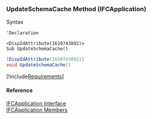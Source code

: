 ﻿### UpdateSchemaCache Method (IFCApplication)

Syntax

```vbnet
'Declaration

<DispIdAttribute(1610743892)>
Sub UpdateSchemaCache()
```

```csharp
[DispIdAttribute(1610743892)]
void UpdateSchemaCache()
```

[!include[Requirements](../partials/requirements.md)]

#### Reference

[IFCApplication Interface](FChoice.Foundation.Clarify.Compatibility~FChoice.Foundation.Clarify.Compatibility.IFCApplication.md)  
[IFCApplication Members](FChoice.Foundation.Clarify.Compatibility~FChoice.Foundation.Clarify.Compatibility.IFCApplication_members.md)
